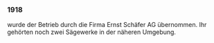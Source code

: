 ### 1918 
wurde der Betrieb durch die Firma Ernst Schäfer AG übernommen. Ihr gehörten noch zwei Sägewerke in der näheren Umgebung.